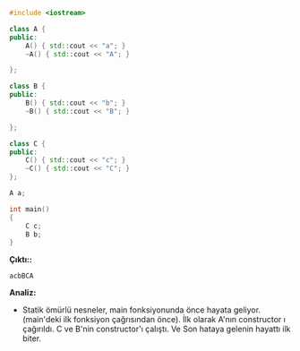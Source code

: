 ```CPP
#include <iostream>

class A {
public:
	A() { std::cout << "a"; }
	~A() { std::cout << "A"; }

};

class B {
public:
	B() { std::cout << "b"; }
	~B() { std::cout << "B"; }

};

class C {
public:
	C() { std::cout << "c"; }
	~C() { std::cout << "C"; }
};

A a;

int main()
{
	C c;
	B b;
}
```
**Çıktı::**
```
acbBCA
```
**Analiz:**
- Statik ömürlü nesneler, main fonksiyonunda önce hayata geliyor. (main'deki ilk fonksiyon çağrısından önce). İlk olarak A'nın constructor ı çağırıldı. C ve B'nin constructor'ı çalıştı. Ve Son hataya gelenin hayattı ilk biter.











